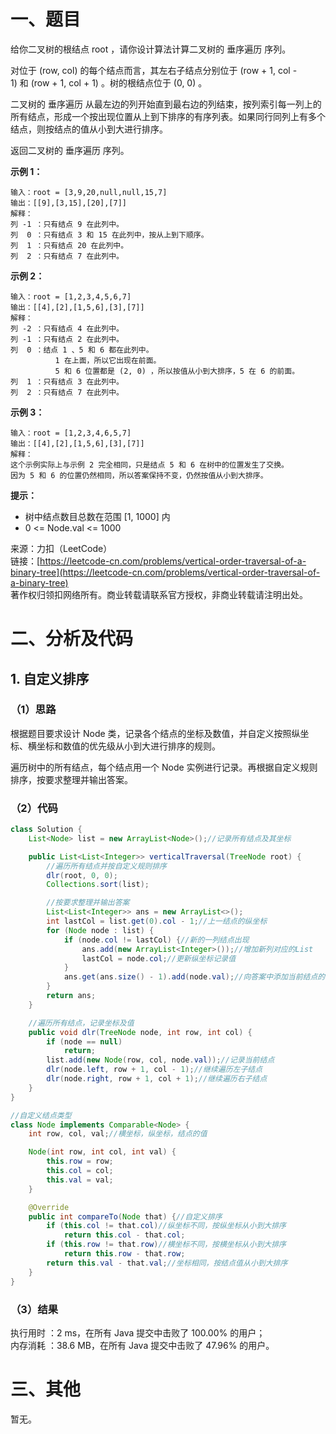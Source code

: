# 一、题目
给你二叉树的根结点 root ，请你设计算法计算二叉树的 垂序遍历 序列。      
       
对位于 (row, col) 的每个结点而言，其左右子结点分别位于 (row + 1, col - 1) 和 (row + 1, col + 1) 。树的根结点位于 (0, 0) 。       
      
二叉树的 垂序遍历 从最左边的列开始直到最右边的列结束，按列索引每一列上的所有结点，形成一个按出现位置从上到下排序的有序列表。如果同行同列上有多个结点，则按结点的值从小到大进行排序。      
     
返回二叉树的 垂序遍历 序列。    
    
**示例 1：**     
```
输入：root = [3,9,20,null,null,15,7]
输出：[[9],[3,15],[20],[7]]
解释：
列 -1 ：只有结点 9 在此列中。
列  0 ：只有结点 3 和 15 在此列中，按从上到下顺序。
列  1 ：只有结点 20 在此列中。
列  2 ：只有结点 7 在此列中。
```
**示例 2：**     
```
输入：root = [1,2,3,4,5,6,7]
输出：[[4],[2],[1,5,6],[3],[7]]
解释：
列 -2 ：只有结点 4 在此列中。
列 -1 ：只有结点 2 在此列中。
列  0 ：结点 1 、5 和 6 都在此列中。
          1 在上面，所以它出现在前面。
          5 和 6 位置都是 (2, 0) ，所以按值从小到大排序，5 在 6 的前面。
列  1 ：只有结点 3 在此列中。
列  2 ：只有结点 7 在此列中。
```
**示例 3：**    
```
输入：root = [1,2,3,4,6,5,7]
输出：[[4],[2],[1,5,6],[3],[7]]
解释：
这个示例实际上与示例 2 完全相同，只是结点 5 和 6 在树中的位置发生了交换。
因为 5 和 6 的位置仍然相同，所以答案保持不变，仍然按值从小到大排序。
```
**提示：**      
- 树中结点数目总数在范围 [1, 1000] 内
- 0 <= Node.val <= 1000
     
     
来源：力扣（LeetCode）     
链接：[https://leetcode-cn.com/problems/vertical-order-traversal-of-a-binary-tree](https://leetcode-cn.com/problems/vertical-order-traversal-of-a-binary-tree)      
著作权归领扣网络所有。商业转载请联系官方授权，非商业转载请注明出处。    
# 二、分析及代码    
## 1. 自定义排序
### （1）思路
根据题目要求设计 Node 类，记录各个结点的坐标及数值，并自定义按照纵坐标、横坐标和数值的优先级从小到大进行排序的规则。     
      
遍历树中的所有结点，每个结点用一个 Node 实例进行记录。再根据自定义规则排序，按要求整理并输出答案。      
### （2）代码
```java
class Solution {
    List<Node> list = new ArrayList<Node>();//记录所有结点及其坐标

    public List<List<Integer>> verticalTraversal(TreeNode root) {
        //遍历所有结点并按自定义规则排序
        dlr(root, 0, 0);
        Collections.sort(list);

        //按要求整理并输出答案
        List<List<Integer>> ans = new ArrayList<>();
        int lastCol = list.get(0).col - 1;//上一结点的纵坐标
        for (Node node : list) {
            if (node.col != lastCol) {//新的一列结点出现
                ans.add(new ArrayList<Integer>());//增加新列对应的List
                lastCol = node.col;//更新纵坐标记录值
            }
            ans.get(ans.size() - 1).add(node.val);//向答案中添加当前结点的值
        }
        return ans;
    }

    //遍历所有结点，记录坐标及值
    public void dlr(TreeNode node, int row, int col) {
        if (node == null)
            return;
        list.add(new Node(row, col, node.val));//记录当前结点
        dlr(node.left, row + 1, col - 1);//继续遍历左子结点
        dlr(node.right, row + 1, col + 1);//继续遍历右子结点
    }
}

//自定义结点类型
class Node implements Comparable<Node> {
    int row, col, val;//横坐标，纵坐标，结点的值

    Node(int row, int col, int val) {
        this.row = row;
        this.col = col;
        this.val = val;
    }

    @Override
    public int compareTo(Node that) {//自定义排序
        if (this.col != that.col)//纵坐标不同，按纵坐标从小到大排序
            return this.col - that.col;
        if (this.row != that.row)//横坐标不同，按横坐标从小到大排序
            return this.row - that.row;
        return this.val - that.val;//坐标相同，按结点值从小到大排序
    }
}
```
### （3）结果
执行用时 ：2 ms，在所有 Java 提交中击败了 100.00% 的用户；    
内存消耗 ：38.6 MB，在所有 Java 提交中击败了 47.96% 的用户。      
# 三、其他
暂无。  
